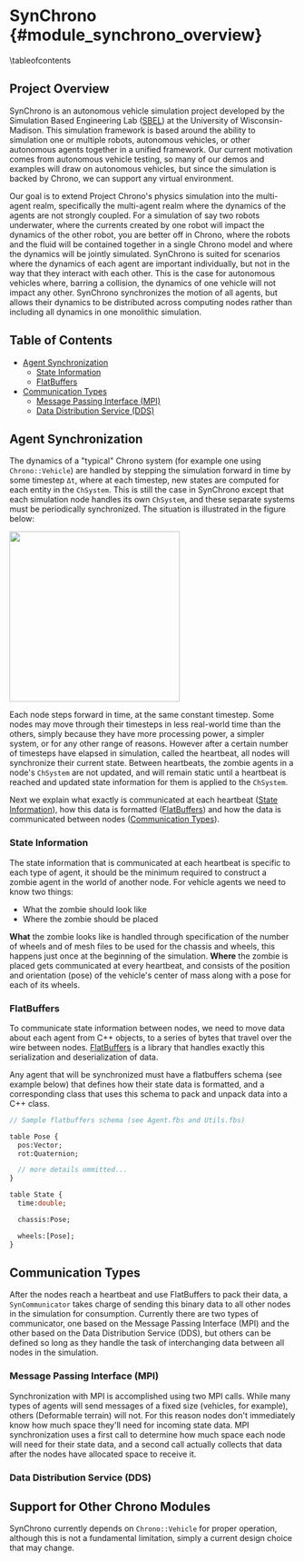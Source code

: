 SynChrono {#module_synchrono_overview}
==============

\tableofcontents

## Project Overview

SynChrono is an autonomous vehicle simulation project developed by the Simulation Based Engineering Lab ([SBEL](https://sbel.wisc.edu/)) at the University of Wisconsin-Madison. 
This simulation framework is based around the ability to simulation one or multiple robots, autonomous vehicles, or other autonomous agents together in a unified framework.
Our current motivation comes from autonomous vehicle testing, so many of our demos and examples will draw on autonomous vehicles, but since the simulation is backed by Chrono, we can support any virtual environment.

Our goal is to extend Project Chrono's physics simulation into the multi-agent realm, specifically the multi-agent realm where the dynamics of the agents are not strongly coupled. 
For a simulation of say two robots underwater, where the currents created by one robot will impact the dynamics of the other robot, you are better off in Chrono, where the robots and the fluid will be contained together in a single Chrono model and where the dynamics will be jointly simulated.
SynChrono is suited for scenarios where the dynamics of each agent are important individually, but not in the way that they interact with each other. 
This is the case for autonomous vehicles where, barring a collision, the dynamics of one vehicle will not impact any other.
SynChrono synchronizes the motion of all agents, but allows their dynamics to be distributed across computing nodes rather than including all dynamics in one monolithic simulation.

## Table of Contents

- [Agent Synchronization](#Agent-Synchronization)
    - [State Information](#State-Information)
    - [FlatBuffers](#FlatBuffers)
- [Communication Types](#Communication-Types)
    - [Message Passing Interface (MPI)](#Message-Passing-Interface-(MPI))
    - [Data Distribution Service (DDS)](#Data-Distribution-Service-(DDS))

## Agent Synchronization

The dynamics of a "typical" Chrono system (for example one using `Chrono::Vehicle`) are handled by stepping the simulation forward in time by some timestep `Δt`, where at each timestep, new states are computed for each entity in the `ChSystem`. This is still the case in SynChrono except that each simulation node handles its own `ChSystem`, and these separate systems must be periodically synchronized. The situation is illustrated in the figure below:

<img src="http://www.projectchrono.org/assets/manual/synchrono/syn-timestep-heartbeat.png" width="300" />

Each node steps forward in time, at the same constant timestep. Some nodes may move through their timesteps in less real-world time than the others, simply because they have more processing power, a simpler system, or for any other range of reasons. However after a certain number of timesteps have elapsed in simulation, called the heartbeat, all nodes will synchronize their current state. Between heartbeats, the zombie agents in a node's `ChSystem` are not updated, and will remain static until a heartbeat is reached and updated state information for them is applied to the `ChSystem`.

Next we explain what exactly is communicated at each heartbeat ([State Information](#State-Information)), how this data is formatted ([FlatBuffers](#FlatBuffers)) and how the data is communicated between nodes ([Communication Types](#Communication-Types)).

### State Information

The state information that is communicated at each heartbeat is specific to each type of agent, it should be the minimum required to construct a zombie agent in the world of another node. For vehicle agents we need to know two things:
- What the zombie should look like
- Where the zombie should be placed

__What__ the zombie looks like is handled through specification of the number of wheels and of mesh files to be used for the chassis and wheels, this happens just once at the beginning of the simulation. __Where__ the zombie is placed gets communicated at every heartbeat, and consists of the position and orientation (pose) of the vehicle's center of mass along with a pose for each of its wheels.

### FlatBuffers

To communicate state information between nodes, we need to move data about each agent from C++ objects, to a series of bytes that travel over the wire between nodes. [FlatBuffers](https://google.github.io/flatbuffers/) is a library that handles exactly this serialization and deserialization of data.

Any agent that will be synchronized must have a flatbuffers schema (see example below) that defines how their state data is formatted, and a corresponding class that uses this schema to pack and unpack data into a C++ class.

````protobuf
// Sample flatbuffers schema (see Agent.fbs and Utils.fbs)

table Pose {
  pos:Vector;
  rot:Quaternion;

  // more details ommitted...
}

table State {
  time:double;

  chassis:Pose;

  wheels:[Pose];
}
````

## Communication Types

After the nodes reach a heartbeat and use FlatBuffers to pack their data, a `SynCommunicator` takes charge of sending this binary data to all other nodes in the simulation for consumption. Currently there are two types of communicator, one based on the Message Passing Interface (MPI) and the other based on the Data Distribution Service (DDS), but others can be defined so long as they handle the task of interchanging data between all nodes in the simulation.

### Message Passing Interface (MPI)

Synchronization with MPI is accomplished using two MPI calls. While many types of agents will send messages of a fixed size (vehicles, for example), others (Deformable terrain) will not. For this reason nodes don't immediately know how much space they'll need for incoming state data. MPI synchronization uses a first call to determine how much space each node will need for their state data, and a second call actually collects that data after the nodes have allocated space to receive it.

### Data Distribution Service (DDS)

## Support for Other Chrono Modules

SynChrono currently depends on `Chrono::Vehicle` for proper operation, although this is not a fundamental limitation, simply a current design choice that may change.
